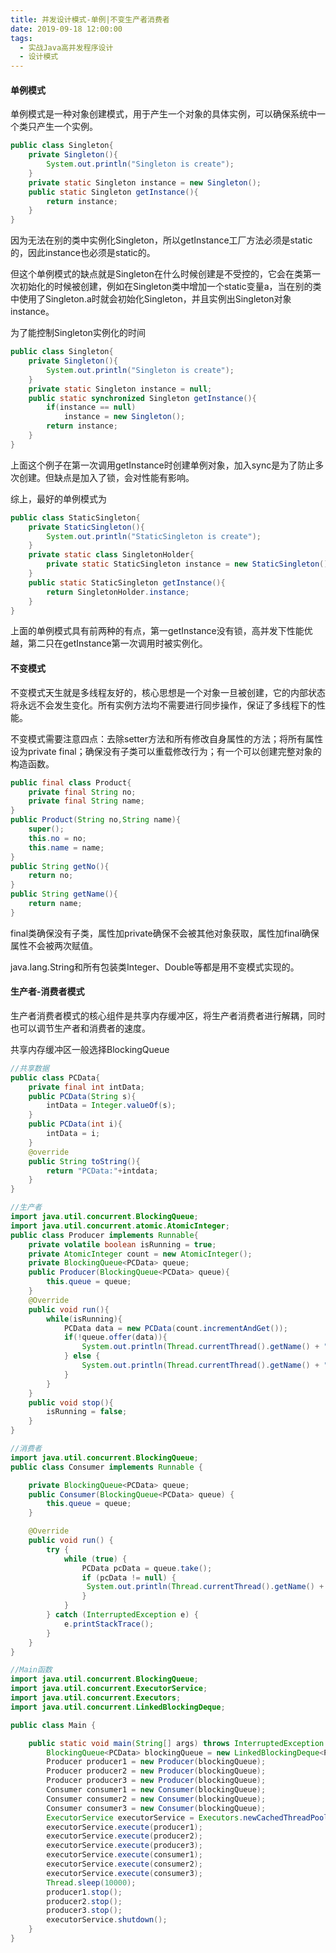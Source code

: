 ```yaml
---
title: 并发设计模式-单例|不变生产者消费者
date: 2019-09-18 12:00:00
tags:
  - 实战Java高并发程序设计
  - 设计模式
---
```


#### 单例模式

单例模式是一种对象创建模式，用于产生一个对象的具体实例，可以确保系统中一个类只产生一个实例。

```java
public class Singleton{
    private Singleton(){
        System.out.println("Singleton is create");
    }
    private static Singleton instance = new Singleton();
    public static Singleton getInstance(){
        return instance;
    }
}
```

因为无法在别的类中实例化Singleton，所以getInstance工厂方法必须是static的，因此instance也必须是static的。

但这个单例模式的缺点就是Singleton在什么时候创建是不受控的，它会在类第一次初始化的时候被创建，例如在Singleton类中增加一个static变量a，当在别的类中使用了Singleton.a时就会初始化Singleton，并且实例出Singleton对象instance。

为了能控制Singleton实例化的时间

```java
public class Singleton{
    private Singleton(){
        System.out.println("Singleton is create");
    }
    private static Singleton instance = null;
    public static synchronized Singleton getInstance(){
        if(instance == null)
            instance = new Singleton();
        return instance;
    }
}
```

上面这个例子在第一次调用getInstance时创建单例对象，加入sync是为了防止多次创建。但缺点是加入了锁，会对性能有影响。

综上，最好的单例模式为

```java
public class StaticSingleton{
    private StaticSingleton(){
        System.out.println("StaticSingleton is create");
    }
    private static class SingletonHolder{
        private static StaticSingleton instance = new StaticSingleton();
    }
    public static StaticSingleton getInstance(){
        return SingletonHolder.instance;
    }
}
```

上面的单例模式具有前两种的有点，第一getInstance没有锁，高并发下性能优越，第二只在getInstance第一次调用时被实例化。

#### 不变模式

不变模式天生就是多线程友好的，核心思想是一个对象一旦被创建，它的内部状态将永远不会发生变化。所有实例方法均不需要进行同步操作，保证了多线程下的性能。

不变模式需要注意四点：去除setter方法和所有修改自身属性的方法；将所有属性设为private final；确保没有子类可以重载修改行为；有一个可以创建完整对象的构造函数。

```java
public final class Product{
    private final String no;
    private final String name;
}
public Product(String no,String name){
    super();
    this.no = no;
    this.name = name;
}
public String getNo(){
    return no;
}
public String getName(){
    return name;
}
```

final类确保没有子类，属性加private确保不会被其他对象获取，属性加final确保属性不会被两次赋值。

java.lang.String和所有包装类Integer、Double等都是用不变模式实现的。

#### 生产者-消费者模式

生产者消费者模式的核心组件是共享内存缓冲区，将生产者消费者进行解耦，同时也可以调节生产者和消费者的速度。

共享内存缓冲区一般选择BlockingQueue

```java
//共享数据
public class PCData{
	private final int intData;
    public PCData(String s){
        intData = Integer.valueOf(s);
    }
    public PCData(int i){
        intData = i;
    }
    @override
    public String toString(){
        return "PCData:"+intdata;
    }
}
```

```java
//生产者
import java.util.concurrent.BlockingQueue;
import java.util.concurrent.atomic.AtomicInteger;
public class Producer implements Runnable{
    private volatile boolean isRunning = true;
    private AtomicInteger count = new AtomicInteger();
    private BlockingQueue<PCData> queue;
    public Producer(BlockingQueue<PCData> queue){
        this.queue = queue;
    }
    @Override
    public void run(){
        while(isRunning){
            PCData data = new PCData(count.incrementAndGet());
            if(!queue.offer(data)){
                System.out.println(Thread.currentThread().getName() + "failed to put data:" + data);
            } else {
                System.out.println(Thread.currentThread().getName() + " product data :" + data);
            }
        }
    }
    public void stop(){
        isRunning = false;
    }
}
```

```java
//消费者
import java.util.concurrent.BlockingQueue;
public class Consumer implements Runnable {

    private BlockingQueue<PCData> queue;
    public Consumer(BlockingQueue<PCData> queue) {
        this.queue = queue;
    }

    @Override
    public void run() {
        try {
            while (true) {
                PCData pcData = queue.take();
                if (pcData != null) {
                 System.out.println(Thread.currentThread().getName() + " consumer data " + pcData);
                }
            }
        } catch (InterruptedException e) {
            e.printStackTrace();
        }
    }
}
```

```java
//Main函数
import java.util.concurrent.BlockingQueue;
import java.util.concurrent.ExecutorService;
import java.util.concurrent.Executors;
import java.util.concurrent.LinkedBlockingDeque;

public class Main {

    public static void main(String[] args) throws InterruptedException {
        BlockingQueue<PCData> blockingQueue = new LinkedBlockingDeque<PCData>(10);
        Producer producer1 = new Producer(blockingQueue);
        Producer producer2 = new Producer(blockingQueue);
        Producer producer3 = new Producer(blockingQueue);
        Consumer consumer1 = new Consumer(blockingQueue);
        Consumer consumer2 = new Consumer(blockingQueue);
        Consumer consumer3 = new Consumer(blockingQueue);
        ExecutorService executorService = Executors.newCachedThreadPool();
        executorService.execute(producer1);
        executorService.execute(producer2);
        executorService.execute(producer3);
        executorService.execute(consumer1);
        executorService.execute(consumer2);
        executorService.execute(consumer3);
        Thread.sleep(10000);
        producer1.stop();
        producer2.stop();
        producer3.stop();
        executorService.shutdown();
    }
}
```

